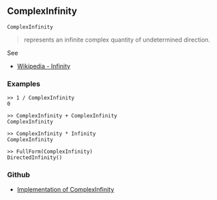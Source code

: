 ## ComplexInfinity

```
ComplexInfinity
```

> represents an infinite complex quantity of undetermined direction.

See 
* [Wikipedia - Infinity](https://en.wikipedia.org/wiki/Infinity) 

### Examples

```
>> 1 / ComplexInfinity
0
 
>> ComplexInfinity + ComplexInfinity
ComplexInfinity
 
>> ComplexInfinity * Infinity
ComplexInfinity
 
>> FullForm(ComplexInfinity)
DirectedInfinity()
```

### Github

* [Implementation of ComplexInfinity](https://github.com/axkr/symja_android_library/blob/master/symja_android_library/matheclipse-core/src/main/java/org/matheclipse/core/builtin/ConstantDefinitions.java#L512) 
